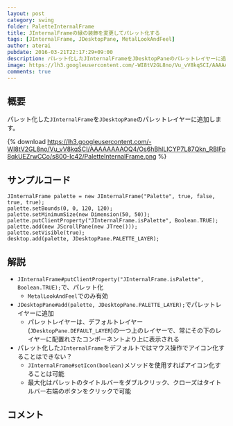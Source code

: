 ```yaml
---
layout: post
category: swing
folder: PaletteInternalFrame
title: JInternalFrameの縁の装飾を変更してパレット化する
tags: [JInternalFrame, JDesktopPane, MetalLookAndFeel]
author: aterai
pubdate: 2016-03-21T22:17:29+09:00
description: パレット化したJInternalFrameをJDesktopPaneのパレットレイヤーに追加します。
image: https://lh3.googleusercontent.com/-WI8tV2GL8no/Vu_vV8kqSCI/AAAAAAAAOQ4/Os6hBhlLlCYP7L87Qkn_RBlFp8qkUEZrwCCo/s800-Ic42/PaletteInternalFrame.png
comments: true
---
```

## 概要
パレット化した`JInternalFrame`を`JDesktopPane`のパレットレイヤーに追加します。

{% download https://lh3.googleusercontent.com/-WI8tV2GL8no/Vu_vV8kqSCI/AAAAAAAAOQ4/Os6hBhlLlCYP7L87Qkn_RBlFp8qkUEZrwCCo/s800-Ic42/PaletteInternalFrame.png %}

## サンプルコード
<pre class="prettyprint"><code>JInternalFrame palette = new JInternalFrame("Palette", true, false, true, true);
palette.setBounds(0, 0, 120, 120);
palette.setMinimumSize(new Dimension(50, 50));
palette.putClientProperty("JInternalFrame.isPalette", Boolean.TRUE);
palette.add(new JScrollPane(new JTree()));
palette.setVisible(true);
desktop.add(palette, JDesktopPane.PALETTE_LAYER);
</code></pre>

## 解説
- `JInternalFrame#putClientProperty("JInternalFrame.isPalette", Boolean.TRUE);`で、パレット化
    - `MetalLookAndFeel`でのみ有効
- `JDesktopPane#add(palette, JDesktopPane.PALETTE_LAYER);`でパレットレイヤーに追加
    - パレットレイヤーは、デフォルトレイヤー(`JDesktopPane.DEFAULT_LAYER`)の一つ上のレイヤーで、常にその下のレイヤーに配置れさたコンポーネントより上に表示される
- パレット化した`JInternalFrame`をデフォルトではマウス操作でアイコン化することはできない？
    - `JInternalFrame#setIcon(boolean)`メソッドを使用すればアイコン化することは可能
    - 最大化はパレットのタイトルバーをダブルクリック、クローズはタイトルバー右端のボタンをクリックで可能

<!-- dummy comment line for breaking list -->

## コメント
